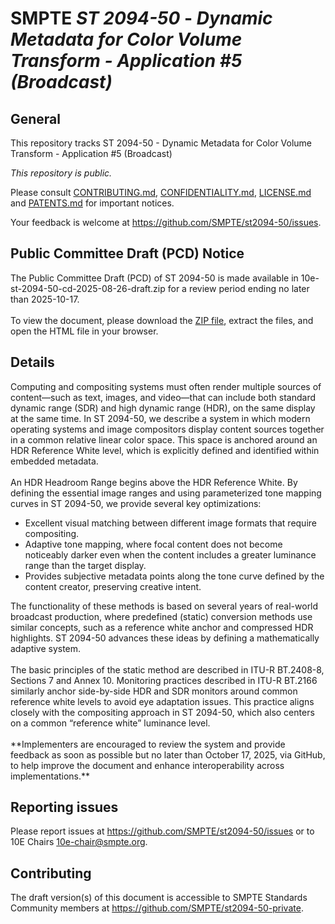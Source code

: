 # SMPTE _ST 2094-50_ - _Dynamic Metadata for Color Volume Transform - Application #5 (Broadcast)_

## General
This repository tracks ST 2094-50 - Dynamic Metadata for Color Volume Transform - Application #5 (Broadcast)

_This repository is *public*._

Please consult [CONTRIBUTING.md](./CONTRIBUTING.md), [CONFIDENTIALITY.md](./CONFIDENTIALITY.md), [LICENSE.md](./LICENSE.md) and
[PATENTS.md](./PATENTS.md) for important notices.

Your feedback is welcome at https://github.com/SMPTE/st2094-50/issues.

## Public Committee Draft (PCD) Notice
The Public Committee Draft (PCD) of ST 2094-50 is made available in 10e-st-2094-50-cd-2025-08-26-draft.zip for a review period ending no later than 2025-10-17.<br><br>
To view the document, please download the [ZIP file](./10e-st-2094-50-cd-2025-08-26-draft.zip), extract the files, and open the HTML file in your browser.

## Details

Computing and compositing systems must often render multiple sources of content—such as text, images, and video—that can include both standard dynamic range (SDR) and high dynamic range (HDR), on the same display at the same time. In ST 2094-50, we describe a system in which modern operating systems and image compositors display content sources together in a common relative linear color space. This space is anchored around an HDR Reference White level, which is explicitly defined and identified within embedded metadata.<br><br>
An HDR Headroom Range begins above the HDR Reference White. By defining the essential image ranges and using parameterized tone mapping curves in ST 2094-50, we provide several key optimizations:
<ul>
<li>Excellent visual matching between different image formats that require compositing.</li>
<li>Adaptive tone mapping, where focal content does not become noticeably darker even when the content includes a greater luminance range than the target display.</li>
<li>Provides subjective metadata points along the tone curve defined by the content creator, preserving creative intent.</li>
</ul>
The functionality of these methods is based on several years of real-world broadcast production, where predefined (static) conversion methods use similar concepts, such as a reference white anchor and compressed HDR highlights. ST 2094-50 advances these ideas by defining a mathematically adaptive system.<br><br>
The basic principles of the static method are described in ITU-R BT.2408-8, Sections 7 and Annex 10. Monitoring practices described in ITU-R BT.2166 similarly anchor side-by-side HDR and SDR monitors around common reference white levels to avoid eye adaptation issues. This practice aligns closely with the compositing approach in ST 2094-50, which also centers on a common “reference white” luminance level.<br><br>
**Implementers are encouraged to review the system and provide feedback as soon as possible but no later than October 17, 2025, via GitHub, to help improve the document and enhance interoperability across implementations.**

## Reporting issues

Please report issues at <https://github.com/SMPTE/st2094-50/issues> or to 10E Chairs <10e-chair@smpte.org>.

## Contributing

The draft version(s) of this document is accessible to SMPTE Standards Community members at <https://github.com/SMPTE/st2094-50-private>.
